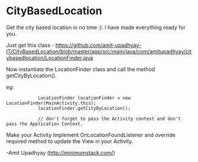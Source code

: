 # CityBasedLocation

Get the city based location in no time :). I have made everything ready for you.

Just get this class - https://github.com/amit-upadhyay-IT/CityBasedLocation/blob/master/app/src/main/java/com/amitupadhyay/citybasedlocation/LocationFinder.java

Now instantiate the LocationFinder class and call the method getCityByLocation().

eg:

                LocationFinder locationFinder = new LocationFinder(MainActivity.this);
                locationFinder.getCityByLocation();
                
                // don't forget to pass the Activity context and don't pass the Application Context.

Make your Activity Implement OnLocationFoundListener and override required method to update the View in your Activity.


-Amit Upadhyay (http://minimumstack.com/)
